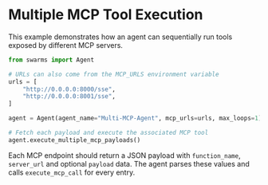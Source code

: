 # Multiple MCP Tool Execution

This example demonstrates how an agent can sequentially run tools exposed by different MCP servers.

```python
from swarms import Agent

# URLs can also come from the MCP_URLS environment variable
urls = [
    "http://0.0.0.0:8000/sse",
    "http://0.0.0.0:8001/sse",
]

agent = Agent(agent_name="Multi-MCP-Agent", mcp_urls=urls, max_loops=1)

# Fetch each payload and execute the associated MCP tool
agent.execute_multiple_mcp_payloads()
```

Each MCP endpoint should return a JSON payload with `function_name`, `server_url` and optional `payload` data. The agent parses these values and calls `execute_mcp_call` for every entry.
